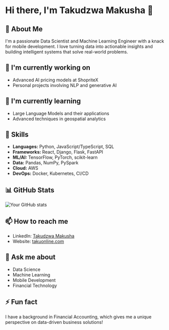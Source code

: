# Hi there, I'm Takudzwa Makusha 👋

## 🚀 About Me
I'm a passionate Data Scientist and Machine Learning Engineer with a knack for mobile development. I love turning data into actionable insights and building intelligent systems that solve real-world problems.

## 🔭 I'm currently working on
- Advanced AI pricing models at ShopriteX
- Personal projects involving NLP and generative AI

## 🌱 I'm currently learning
- Large Language Models and their applications
- Advanced techniques in geospatial analytics

## 💼 Skills

- **Languages:** Python, JavaScript/TypeScript, SQL
- **Frameworks:** React, Django, Flask, FastAPI
- **ML/AI:** TensorFlow, PyTorch, scikit-learn
- **Data:** Pandas, NumPy, PySpark
- **Cloud:** AWS
- **DevOps:** Docker, Kubernetes, CI/CD

## 📊 GitHub Stats

![Your GitHub stats](https://github-readme-stats.vercel.app/api?username=takuonline&show_icons=true&theme=radical)

## 📫 How to reach me
- LinkedIn: [Takudzwa Makusha](https://www.linkedin.com/in/takudzwa-makusha/)
- Website: [takuonline.com](https://www.takuonline.com)

## 💬 Ask me about
- Data Science
- Machine Learning
- Mobile Development
- Financial Technology

## ⚡ Fun fact
I have a background in Financial Accounting, which gives me a unique perspective on data-driven business solutions!

